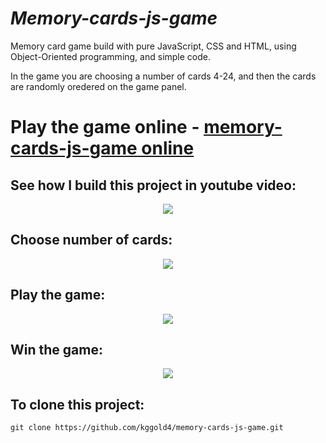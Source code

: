 # <i>Memory-cards-js-game</i>

Memory card game build with pure JavaScript, CSS and HTML, using Object-Oriented programming, and simple code.

In the game you are choosing a number of cards 4-24, and then the cards are randomly oredered on the game panel.


# Play the game online - [memory-cards-js-game online](https://kggold4.github.io/memory-cards-js-game/)


## See how I build this project in youtube video:

<p align="center">
    <a href="https://www.youtube.com/watch?v=o9RqpBvPfqA"><img src="https://img.youtube.com/vi/o9RqpBvPfqA/0.jpg"></a>
</p>

## Choose number of cards:

<p align="center">
    <img src="https://github.com/kggold4/memory-cards-js-game/blob/main/images/gif1.gif">
</p>

## Play the game:

<p align="center">
    <img src="https://github.com/kggold4/memory-cards-js-game/blob/main/images/gif2.gif">
</p>

## Win the game:

<p align="center">
    <img src="https://github.com/kggold4/memory-cards-js-game/blob/main/images/gif3.gif">
</p>

## To clone this project:

```
git clone https://github.com/kggold4/memory-cards-js-game.git
```
